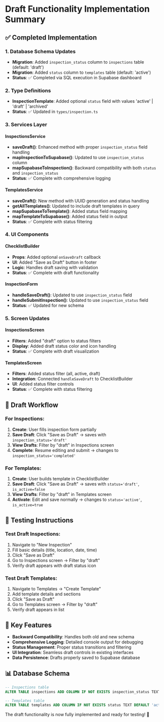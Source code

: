# Draft Functionality Implementation Summary

## ✅ Completed Implementation

### 1. Database Schema Updates
- **Migration**: Added `inspection_status` column to `inspections` table (default: 'draft')
- **Migration**: Added `status` column to `templates` table (default: 'active')
- **Status**: ✅ Completed via SQL execution in Supabase dashboard

### 2. Type Definitions
- **InspectionTemplate**: Added optional `status` field with values 'active' | 'draft' | 'archived'
- **Status**: ✅ Updated in `types/inspection.ts`

### 3. Services Layer

#### InspectionsService
- **saveDraft()**: Enhanced method with proper `inspection_status` field handling
- **mapInspectionToSupabase()**: Updated to use `inspection_status` column
- **mapSupabaseToInspection()**: Backward compatibility with both `status` and `inspection_status`
- **Status**: ✅ Complete with comprehensive logging

#### TemplatesService  
- **saveDraft()**: New method with UUID generation and status handling
- **getAllTemplates()**: Updated to include draft templates in query
- **mapSupabaseToTemplate()**: Added status field mapping
- **mapTemplateToSupabase()**: Added status field in output
- **Status**: ✅ Complete with status filtering

### 4. UI Components

#### ChecklistBuilder
- **Props**: Added optional `onSaveDraft` callback
- **UI**: Added "Save as Draft" button in footer
- **Logic**: Handles draft saving with validation
- **Status**: ✅ Complete with draft functionality

#### InspectionForm
- **handleSaveDraft()**: Updated to use `inspection_status` field
- **handleSubmitInspection()**: Updated to use `inspection_status` field  
- **Status**: ✅ Updated for new schema

### 5. Screen Updates

#### InspectionsScreen
- **Filters**: Added "draft" option to status filters
- **Display**: Added draft status color and icon handling
- **Status**: ✅ Complete with draft visualization

#### TemplatesScreen
- **Filters**: Added status filter (all, active, draft)
- **Integration**: Connected `handleSaveDraft` to ChecklistBuilder
- **UI**: Added status filter controls
- **Status**: ✅ Complete with status filtering

## 🎯 Draft Workflow

### For Inspections:
1. **Create**: User fills inspection form partially
2. **Save Draft**: Click "Save as Draft" → saves with `inspection_status='draft'`
3. **View Drafts**: Filter by "draft" in Inspections screen
4. **Complete**: Resume editing and submit → changes to `inspection_status='completed'`

### For Templates:
1. **Create**: User builds template in ChecklistBuilder
2. **Save Draft**: Click "Save as Draft" → saves with `status='draft'`, `is_active=false`
3. **View Drafts**: Filter by "draft" in Templates screen  
4. **Activate**: Edit and save normally → changes to `status='active'`, `is_active=true`

## 🚀 Testing Instructions

### Test Draft Inspections:
1. Navigate to "New Inspection" 
2. Fill basic details (title, location, date, time)
3. Click "Save as Draft"
4. Go to Inspections screen → Filter by "draft"
5. Verify draft appears with draft status icon

### Test Draft Templates:
1. Navigate to Templates → "Create Template"
2. Add template details and sections
3. Click "Save as Draft" 
4. Go to Templates screen → Filter by "draft"
5. Verify draft appears in list

## 🔧 Key Features

- **Backward Compatibility**: Handles both old and new schema
- **Comprehensive Logging**: Detailed console output for debugging
- **Status Management**: Proper status transitions and filtering
- **UI Integration**: Seamless draft controls in existing interfaces
- **Data Persistence**: Drafts properly saved to Supabase database

## 📊 Database Schema

```sql
-- Inspections table
ALTER TABLE inspections ADD COLUMN IF NOT EXISTS inspection_status TEXT DEFAULT 'draft';

-- Templates table  
ALTER TABLE templates ADD COLUMN IF NOT EXISTS status TEXT DEFAULT 'active';
```

The draft functionality is now fully implemented and ready for testing! 🎉
